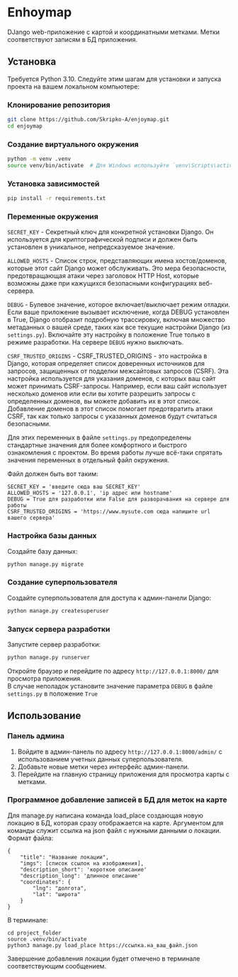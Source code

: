 # Enhoymap
DJango web-приложение с картой и координатными метками. Метки соответствуют записям в БД приложения.

## Установка

Требуется Python 3.10. Следуйте этим шагам для установки и запуска проекта на вашем локальном компьютере:

### Клонирование репозитория

```bash
git clone https://github.com/Skripko-A/enjoymap.git
cd enjoymap
```

### Создание виртуального окружения

```bash
python -m venv .venv
source venv/bin/activate  # Для Windows используйте `venv\Scripts\activate`
```

### Установка зависимостей

```bash
pip install -r requirements.txt
```

### Переменные окружения

`SECRET_KEY` - Секретный ключ для конкретной установки Django. Он используется для 
криптографической подписи и должен быть установлен в уникальное, непредсказуемое 
значение.

`ALLOWED_HOSTS` - Список строк, представляющих имена хостов/доменов, которые этот 
сайт Django может обслуживать. Это мера безопасности, предотвращающая атаки через 
заголовок HTTP Host, которые возможны даже при кажущихся безопасными конфигурациях
веб-сервера.

`DEBUG` - Булевое значение, которое включает/выключает режим отладки. Если ваше 
приложение вызывает исключение, когда DEBUG установлен в True, Django отобразит 
подробную трассировку, включая множество метаданных о вашей среде, таких как все 
текущие настройки Django (из `settings.py`). Включайте эту настройку в положение True
только в режиме разработки. На сервере `DEBUG` нужно выключать.

`CSRF_TRUSTED_ORIGINS` - CSRF_TRUSTED_ORIGINS - это настройка в Django, которая
определяет список доверенных источников для запросов, защищенных от подделки 
межсайтовых запросов (CSRF). Эта настройка используется для указания доменов, с
которых ваш сайт может принимать CSRF-запросы. Например, если ваш сайт 
использует несколько доменов или если вы хотите разрешить запросы с 
определенных доменов, вы можете добавить их в этот список. Добавление доменов 
в этот список помогает предотвратить атаки CSRF, так как только запросы с 
указанных доменов будут считаться безопасными.

Для этих переменных в файле `settings.py` предопределены стандартные значения 
для более комфортного и быстрого ознакомления с проектом. Во время работы
лучше всё-таки спрятать значения переменных в отдельный файл окружения.

Файл должен быть вот таким:
```
SECRET_KEY = 'введите сюда ваш SECRET_KEY'
ALLOWED_HOSTS = '127.0.0.1', 'ip адрес или hostname'
DEBUG = True для разработки или False для разворачвания на сервере для работы
CSRF_TRUSTED_ORIGINS = 'https://www.mysute.com сюда напишите url вашего сервера'
```

### Настройка базы данных

Создайте базу данных:

```bash
python manage.py migrate
```

### Создание суперпользователя

Создайте суперпользователя для доступа к админ-панели Django:

```bash
python manage.py createsuperuser
```

### Запуск сервера разработки

Запустите сервер разработки:

```bash
python manage.py runserver
```

Откройте браузер и перейдите по адресу `http://127.0.0.1:8000/` для просмотра приложения.  
В случае неполадок установите значение параметра `DEBUG` в файле `settings.py` в положение `True`
## Использование
###  Панель админа
1. Войдите в админ-панель по адресу `http://127.0.0.1:8000/admin/` с использованием учетных данных суперпользователя.
2. Добавьте новые метки через интерфейс админ-панели.
3. Перейдите на главную страницу приложения для просмотра карты с метками.

###  Программное добавление записей в БД для меток на карте
Для manage.py написана команда load_place создающая новую локацию в БД, которая сразу отображается на карте.
Аргументом для команды служит ссылка на json файл с нужными данными о локации.
Формат файла:

```
{
    "title": "Название локации",
    "imgs": [список ссылок на изображения],
    "description_short": 'короткое описание'
    "description_long": 'длинное описание'
    "coordinates": {
        "lng": "долгота",
        "lat": "широта"
    }
}
```
В терминале:
```commandline
cd project_folder
source .venv/bin/activate
python3 manage.py load_place https://ссылка.на_ваш_файл.json
```
Завершение добавления локации будет отмечено в терминале соответствующим сообщением.